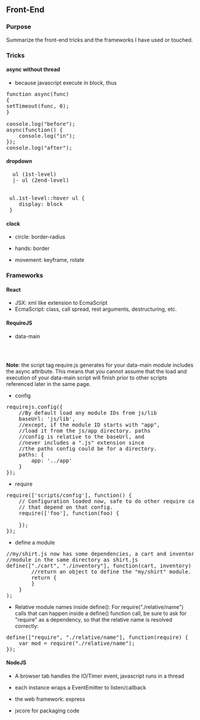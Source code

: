 ## Front-End

### Purpose

Summarize the front-end tricks and the frameworks I have used or touched.

### Tricks

#### async without thread

- because javascript execute in block, thus

<pre>
function async(func)
{
setTimeout(func, 0);
}

console.log("before");
async(function() {
	console.log("in");
});
console.log("after");
</pre>

#### dropdown

<pre>
  ul (1st-level)
  |- ul (2end-level)


 ul.1st-level::hover ul {
    display: block
 } 
</pre>

#### clock

- circle: border-radius

- hands: border

- movement: keyframe, rotate

### Frameworks

#### React

- JSX: xml like extension to EcmaScript
- EcmaScript: class, call spread, rest arguments, destructuring, etc.

#### RequireJS

- data-main

<pre>
<script data-main="first/loaded.js" src="scripts/require.js"></script>
</pre>

 **Note**: the script tag require.js generates for your data-main module includes the async attribute. This means that you cannot assume that the load and execution of your data-main script will finish prior to other scripts referenced later in the same page.

- config

<pre>
requirejs.config({
    //By default load any module IDs from js/lib
    baseUrl: 'js/lib',
    //except, if the module ID starts with "app",
    //load it from the js/app directory. paths
    //config is relative to the baseUrl, and
    //never includes a ".js" extension since
    //the paths config could be for a directory.
    paths: {
        app: '../app'
    }
});
</pre>

- require

<pre>
require(['scripts/config'], function() {
    // Configuration loaded now, safe to do other require calls
    // that depend on that config.
    require(['foo'], function(foo) {

    });
});
</pre>

- define a module

<pre>
//my/shirt.js now has some dependencies, a cart and inventory
//module in the same directory as shirt.js
define(["./cart", "./inventory"], function(cart, inventory) {
        //return an object to define the "my/shirt" module.
        return {
        }
    }
);
</pre>

- Relative module names inside define(): For require("./relative/name") calls that can happen inside a define() function call, be sure to ask for "require" as a dependency, so that the relative name is resolved correctly:

<pre>
define(["require", "./relative/name"], function(require) {
    var mod = require("./relative/name");
});
</pre>

#### NodeJS

- A browser tab handles the IO/Timer event, javascript runs in a thread

- each instance wraps a EventEmitter to listen/callback

- the web framework: express

- jxcore for packaging code
